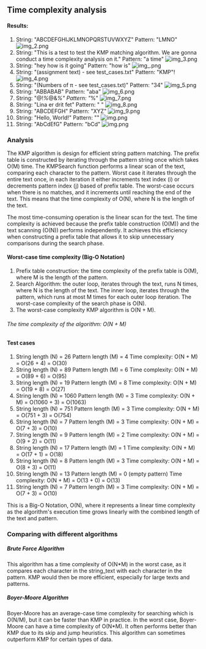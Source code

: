 ## Time complexity analysis

#### Results:
1) String: "ABCDEFGHIJKLMNOPQRSTUVWXYZ"
   Pattern: "LMNO"
   ![img_2.png](images/img_2.png)
2) String: "This is a test to test the KMP matching algorithm. We are gonna conduct a time complexity analysis on it."
   Pattern: "a time"
   ![img_3.png](images/img_3.png)
3) String: "hey how is it going"
   Pattern: "how is"
   ![img_.png](images/img_.png)
4) String: "(assignment text) - see test_cases.txt"
   Pattern: "KMP"!
   ![img_4.png](images/img_4.png)
5) String: "(Numbers of π - see test_cases.txt)"
   Pattern: "34"
   ![img_5.png](images/img_5.png)
6) String: "ABBABAB"
   Pattern: "aba"
   ![img_6.png](images/img_6.png)
7) String: "@!*%*@&*%"
   Pattern: "*%"
   ![img_7.png](images/img_7.png)
8) String: "Lina er drit fet"
   Pattern: " "
   ![img_8.png](images/img_8.png)
9) String: "ABCDEFGH"
   Pattern: "XYZ"
   ![img_9.png](images/img_9.png)
10) String: "Hello, World!"
    Pattern: ""
    ![img.png](images/img_10.png)
11) String: "AbCdEfG"
    Pattern: "bCd"
    ![img.png](images/img_11.png)

### Analysis

The KMP algorithm is design for efficient string pattern matching. The prefix table
is constructed by iterating through the pattern string once which takes O(M) time.
The KMPSearch function performs a linear scan of the text, comparing each character
to the pattern. Worst case it iterates through the entire text once, in each iteration
it either increments text index (i) or decrements pattern index (j) based of prefix table.
The worst-case occurs when there is no matches, and it increments until reaching the end of the text.
This means that the time complexity of O(N), where N is the length of the text.

The most time-consuming operation is the linear scan for the text. The time complexity
is achieved because the prefix table construction (O(M)) and the text scanning (O(N))
performs independently. It achieves this efficiency when constructing a prefix table that allows
it to skip unnecessary comparisons during the search phase.

#### Worst-case time complexity (Big-O Notation)
1) Prefix table construction: the time complexity of the prefix table is O(M),
   where M is the length of the pattern.
2) Search Algorithm: the outer loop, iterates through the text, runs N times,
   where N is the length of the text. The inner loop, iterates through the pattern,
   which runs at most M times for each outer loop iteration. The worst-case
   complexity of the search phase is O(N).
3) The worst-case complexity KMP algorithm is O(N + M).
###### The time complexity of the algorithm: O(N + M)

#### Test cases
1) String length (N) = 26
   Pattern length (M) = 4
   Time complexity: O(N + M) = O(26 + 4) = O(30)
2) String length (N) = 89
   Pattern length (M) = 6
   Time complexity: O(N + M) = O(89 + 6) = O(95)
3) String length (N) = 19
   Pattern length (M) = 8
   Time complexity: O(N + M) = O(19 + 8) = O(27)
4) String length (N) = 1060
   Pattern length (M) = 3
   Time complexity: O(N + M) = O(1060 + 3) = O(1063)
5) String length (N) = 751
   Pattern length (M) = 3
   Time complexity: O(N + M) = O(751 + 3) = O(754)
6) String length (N) = 7
   Pattern length (M) = 3
   Time complexity: O(N + M) = O(7 + 3) = O(10)
7) String length (N) = 9
   Pattern length (M) = 2
   Time complexity: O(N + M) = O(9 + 2) = O(11)
8) String length (N) = 17
   Pattern length (M) = 1
   Time complexity: O(N + M) = O(17 + 1) = O(18)
9) String length (N) = 8
   Pattern length (M) = 3
   Time complexity: O(N + M) = O(8 + 3) = O(11)
10) String length (N) = 13
    Pattern length (M) = 0 (empty pattern)
    Time complexity: O(N + M) = O(13 + 0) = O(13)
11) String length (N) = 7
    Pattern length (M) = 3
    Time complexity: O(N + M) = O(7 + 3) = O(10)

This is a Big-O Notation, O(N), where it represents a linear time complexity
as the algorithm's execution time grows linearly with the combined length of the
text and pattern.


### Comparing with different algorithms

##### Brute Force Algorithm
This algorithm has a time complexity of O(N*M) in the worst case,
as it compares each character in the string_text with each character in the pattern.
KMP would then be more efficient, especially for large texts and patterns.

##### Boyer-Moore Algorithm
Boyer-Moore has an average-case time complexity for searching which is O(N/M),
but it can be faster than KMP in practice. In the worst case,
Boyer-Moore can have a time complexity of O(N*M). It often performs better than
KMP due to its skip and jump heuristics.
This algorithm can sometimes outperform KMP for certain types of data.